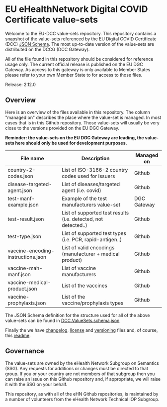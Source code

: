 # EU eHealthNetwork Digital COVID Certificate value-sets

Welcome to the EU-DCC value-sets repository. This repository contains a snapshot of the value-sets referenced by the EU Digital COVID Certificate (DCC) [JSON Schema](https://github.com/ehn-dcc-development/ehn-dcc-schema). The most up-to-date version of the value-sets are distributed on the DCCG (DCC Gateway).

All of the file found in this repository should be considered for reference usage only. The current official release is published on the EU DGC Gateway. As access to this gateway is only available to Member States please refer to your own Member State to for access to those files.

Release: 2.12.0

## Overview

Here is an overview of the files available in this repository. The column "managed on" describes the place where the value-set is managed. In most cases that is in this Github repository. Those value-sets will usually be very close to the versions provided on the EU DGC Gateway.

**Reminder: the value-sets on the EU DGC Gateway are leading, the value-sets here should only be used for development purposes.**

File name 							 | Description														 | Managed on
------------------------------------ | ----------------------------------------------------------------- | ------------
country-2-codes.json				 | List of ISO-3166-2 country codes used for issuers 				 | Github
disease-targeted-agent.json			 | List of diseases/targeted agent (i.e. covid)						 | Github
test-manf-example.json				 | Example of the test manufacturers value-set						 | DGC Gateway
test-result.json					 | List of supported test results (i.e. detected, not detected..)	 | Github
test-type.json						 | List of supported test types (i.e. PCR, rapid-antigen..)			 | Github
vaccine-encoding-instructions.json	 | List of valid encodings (manufacturer + medical product)			 | Github
vaccine-mah-manf.json				 | List of vaccine manufacturers									 | Github
vaccine-medical-product.json		 | List of the vaccines												 | Github
vaccine-prophylaxis.json			 | List of the vaccine/prophylaxis types							 | Github

The JSON Schema definition for the structure used for all of the above value-sets can be found in [DCC.ValueSets.schema.json](DCC.ValueSets.schema.json)

Finally the we have [changelog](CHANGELOG.md), [license](LICENSE.md) and [versioning](VERSIONING.md) files and, of course, this [readme](README.md).

## Governance

The value-sets are owned by the eHealth Network Subgroup on Semantics (SSG). Any requests for additions or changes must be directed to that group. If you or your country are not members of that subgroup then you can raise an issue on this Github repository and, if appropriate, we will raise it with the SSG on your behalf.

This repository, as with all of the eHN Github repositories, is maintained by a number of volunteers from the eHealth Network Technical IOP Subgroup.
